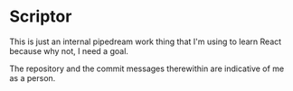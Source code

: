 # Scriptor
This is just an internal pipedream work thing that I'm using to learn React because why not, I need a goal.

The repository and the commit messages therewithin are indicative of me as a person.